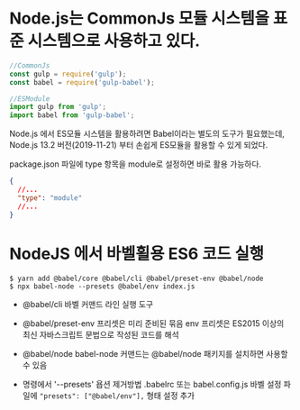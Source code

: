 # Node.js는 CommonJs 모듈 시스템을 표준 시스템으로 사용하고 있다.

```javascript
//CommonJs
const gulp = require('gulp');
const babel = require('gulp-babel');

//ESModule
import gulp from 'gulp';
import babel from 'gulp-babel';
```

Node.js 에서 ES모듈 시스템을 활용하려면 Babel이라는 별도의 도구가 필요했는데,
Node.js 13.2 버전(2019-11-21) 부터 손쉽게 ES모듈을 활용할 수 있게 되었다.

package.json 파일에 type 항목을 module로 설정하면 바로 활용 가능하다.

```json
{
  //...
  "type": "module"
  //...
}
```

# NodeJS 에서 바벨횔용 ES6 코드 실행

```
$ yarn add @babel/core @babel/cli @babel/preset-env @babel/node
$ npx babel-node --presets @babel/env index.js
```

- @babel/cli
  바벨 커맨드 라인 실행 도구

- @babel/preset-env
  프리셋은 미리 준비된 묶음
  env 프리셋은 ES2015 이상의 최신 자바스크립트 문법으로 작성된 코드를 해석

- @babel/node
  babel-node 커맨드는 @babel/node 패키지를 설치하면 사용할 수 있음

- 명령에서 '--presets' 욥션 제거방법
  .babelrc 또는 babel.config.js 바벨 설정 파일에 `"presets": ["@babel/env"],` 형태 설정 추가
